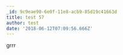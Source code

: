 ```yaml
---
_id: 9c9eae90-6e0f-11e8-acb9-85d19c41663d
title: test 57
author: test
date: '2018-06-12T07:09:56.666Z'
---
```

grrr
